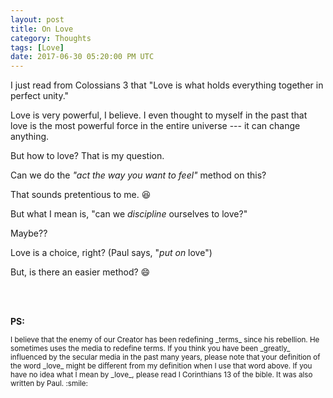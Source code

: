 ```yaml
---
layout: post
title: On Love
category: Thoughts
tags: [Love]
date: 2017-06-30 05:20:00 PM UTC
---
```


<!-- July 1, 2017 01:20:00 AM Philippine Time -->


I just read from Colossians 3 that "Love is what holds everything together in perfect unity."

Love is very powerful, I believe. I even thought to myself in the past that love is the most powerful force in the entire universe --- it can change anything.

But how to love? That is my question.

<!--more-->

Can we do the _"act the way you want to feel"_ method on this?

That sounds pretentious to me. :laughing:

But what I mean is, "can we _discipline_ ourselves to love?"

Maybe??

Love is a choice, right? (Paul says, "_put on_ love")

But, is there an easier method? :smile:

<br /><br />

**PS:**

<small>
I believe that the enemy of our Creator has been redefining _terms_ since his rebellion. He sometimes uses the media to redefine terms.
</small>

<small>
If you think you have been _greatly_ influenced by the secular media in the past many years, please note that your definition of the word _love_ might be different from my definition when I use that word above.
</small>

<small>
If you have no idea what I mean by _love_, please read I Corinthians 13 of the bible. It was also written by Paul. :smile:
</small>
